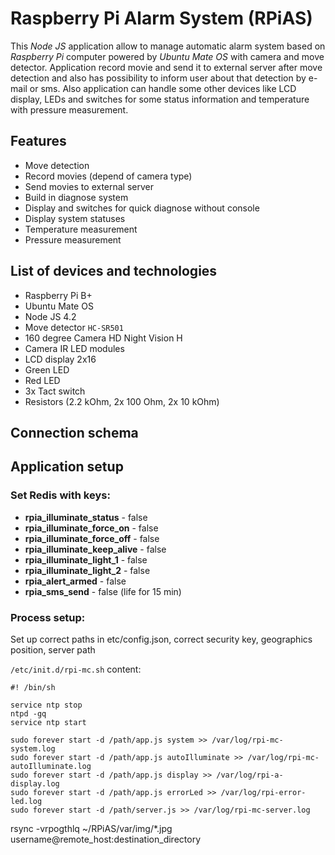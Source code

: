 # Raspberry Pi Alarm System (RPiAS)
This _Node JS_ application allow to manage automatic alarm system based on _Raspberry Pi_
computer powered by _Ubuntu Mate OS_ with camera and move detector. Application
record movie and send it to external server after move detection and also has
possibility to inform user about that detection by e-mail or sms. Also application
can handle some other devices like LCD display, LEDs and switches for some status
information and temperature with pressure measurement.

## Features
- Move detection
- Record movies (depend of camera type)
- Send movies to external server
- Build in diagnose system
- Display and switches for quick diagnose without console
- Display system statuses
- Temperature measurement
- Pressure measurement

## List of devices and technologies
- Raspberry Pi B+
- Ubuntu Mate OS
- Node JS 4.2
- Move detector `HC-SR501`
- 160 degree Camera HD Night Vision H
- Camera IR LED modules
- LCD display 2x16
- Green LED
- Red LED
- 3x Tact switch
- Resistors (2.2 kOhm, 2x 100 Ohm, 2x 10 kOhm)

## Connection schema

## Application setup

### Set Redis with keys:

- **rpia_illuminate_status** - false
- **rpia_illuminate_force_on** - false
- **rpia_illuminate_force_off** - false
- **rpia_illuminate_keep_alive** - false
- **rpia_illuminate_light_1** - false
- **rpia_illuminate_light_2** - false
- **rpia_alert_armed** - false
- **rpia_sms_send** - false (life for 15 min)

### Process setup:

Set up correct paths in etc/config.json, correct security key, geographics position, server path

`/etc/init.d/rpi-mc.sh` content:

```
#! /bin/sh

service ntp stop
ntpd -gq
service ntp start

sudo forever start -d /path/app.js system >> /var/log/rpi-mc-system.log
sudo forever start -d /path/app.js autoIlluminate >> /var/log/rpi-mc-autoIlluminate.log
sudo forever start -d /path/app.js display >> /var/log/rpi-a-display.log
sudo forever start -d /path/app.js errorLed >> /var/log/rpi-error-led.log
sudo forever start -d /path/server.js >> /var/log/rpi-mc-server.log
```

rsync -vrpogthlq ~/RPiAS/var/img/*.jpg username@remote_host:destination_directory
